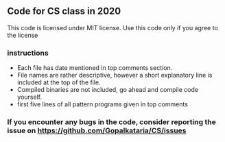 ## Code for CS class in 2020


This code is licensed under MIT license. Use this code only if you agree to the license

### instructions

* Each file has date mentioned in top comments section.
* File names are rather descriptive, however a short explanatory line is included at the top of the file.
* Compiled binaries are not included, go ahead and compile code yourself.
* first five lines of all pattern programs given in top comments

### If you encounter any bugs in the code, consider reporting the issue on https://github.com/Gopalkataria/CS/issues

